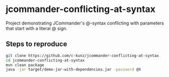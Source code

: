 # jcommander-conflicting-at-syntax
Project demonstrating JCommander's @-syntax conflicting with parameters that start with a literal @ sign.

## Steps to reproduce

```bash
git clone https://github.com/c-kunz/jcommander-conflicting-at-syntax
cd jcommander-conflicting-at-syntax
mvn clean package
java -jar target/demo-jar-with-dependencies.jar -password @X
```
